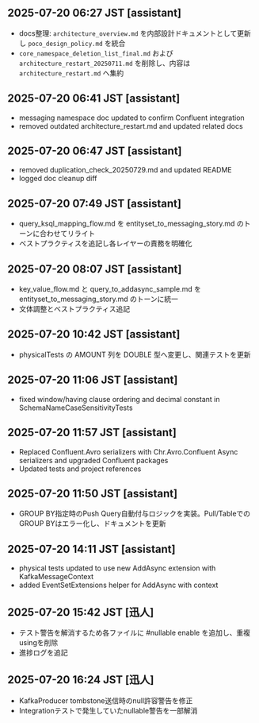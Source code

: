## 2025-07-20 06:27 JST [assistant]
- docs整理: `architecture_overview.md` を内部設計ドキュメントとして更新し `poco_design_policy.md` を統合
- `core_namespace_deletion_list_final.md` および `architecture_restart_20250711.md` を削除し、内容は `architecture_restart.md` へ集約

## 2025-07-20 06:41 JST [assistant]
- messaging namespace doc updated to confirm Confluent integration
- removed outdated architecture_restart.md and updated related docs

## 2025-07-20 06:47 JST [assistant]
- removed duplication_check_20250729.md and updated README
- logged doc cleanup diff

## 2025-07-20 07:49 JST [assistant]
- query_ksql_mapping_flow.md を entityset_to_messaging_story.md のトーンに合わせてリライト
- ベストプラクティスを追記し各レイヤーの責務を明確化
## 2025-07-20 08:07 JST [assistant]
- key_value_flow.md と query_to_addasync_sample.md を entityset_to_messaging_story.md のトーンに統一
- 文体調整とベストプラクティス追記
## 2025-07-20 10:42 JST [assistant]
- physicalTests の AMOUNT 列を DOUBLE 型へ変更し、関連テストを更新
## 2025-07-20 11:06 JST [assistant]
- fixed window/having clause ordering and decimal constant in SchemaNameCaseSensitivityTests

## 2025-07-20 11:57 JST [assistant]
- Replaced Confluent.Avro serializers with Chr.Avro.Confluent Async serializers and upgraded Confluent packages
- Updated tests and project references

## 2025-07-20 11:50 JST [assistant]
- GROUP BY指定時のPush Query自動付与ロジックを実装。Pull/TableでのGROUP BYはエラー化し、ドキュメントを更新

## 2025-07-20 14:11 JST [assistant]
- physical tests updated to use new AddAsync extension with KafkaMessageContext
- added EventSetExtensions helper for AddAsync with context

## 2025-07-20 15:42 JST [迅人]
- テスト警告を解消するため各ファイルに #nullable enable を追加し、重複usingを削除
- 進捗ログを追記

## 2025-07-20 16:24 JST [迅人]
- KafkaProducer tombstone送信時のnull許容警告を修正
- Integrationテストで発生していたnullable警告を一部解消
